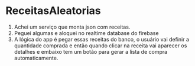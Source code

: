 # ReceitasAleatorias

1. Achei um serviço que monta json com receitas.
2. Peguei algumas e aloquei no realtime database do firebase
3. A lógica do app é pegar essas receitas do banco, o usuário vai definir a quantidade comprada e então quando clicar na receita vai aparecer os detalhes e embaixo tem um botão para gerar a lista de compra automaticamente.
